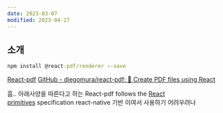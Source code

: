 ```yaml
---
date: 2023-03-07
modified: 2023-04-27
---
```


## 소개

```cmd
npm install @react-pdf/renderer --save
```

[React-pdf](https://react-pdf.org/)
[GitHub - diegomura/react-pdf: 📄 Create PDF files using React](https://github.com/diegomura/react-pdf)

흠.. 아래사양을 따른다고 하는
React-pdf follows the [React primitives](https://github.com/lelandrichardson/react-primitives) specification
react-native 기반 이여서 사용하기 어려우려나
